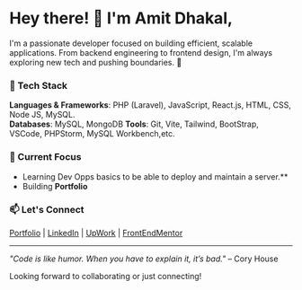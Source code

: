 # Hey there! 👋 I'm Amit Dhakal,

I'm a passionate developer focused on building efficient, scalable applications. From backend engineering to frontend design, I'm always exploring new tech and pushing boundaries. 🚀

### 🔧 Tech Stack
**Languages & Frameworks**: PHP (Laravel), JavaScript, React.js, HTML, CSS, Node JS, MySQL.  
**Databases**: MySQL, MongoDB
**Tools**: Git, Vite, Tailwind, BootStrap, VSCode, PHPStorm, MySQL Workbench,etc.

### 🌟 Current Focus
- Learning Dev Opps basics to be able to deploy and maintain a server.**
- Building **Portfolio**

### 📫 Let's Connect
[Portfolio](https://amitdhakal2025.com.np) | [LinkedIn](https://www.linkedin.com/in/herojk64/) | [UpWork](https://www.upwork.com/freelancers/~01d362a701e1fc7717?mp_source=share) | [FrontEndMentor](https://www.frontendmentor.io/profile/herojk64)

---

_"Code is like humor. When you have to explain it, it’s bad."_ – Cory House

Looking forward to collaborating or just connecting!
